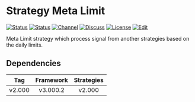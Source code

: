 # Strategy Meta Limit

[![Status][gha-image-check-master]][gha-link-check-master]
[![Status][gha-image-compile-master]][gha-link-compile-master]
[![Channel][tg-channel-image]][tg-channel-link]
[![Discuss][gh-discuss-badge]][gh-discuss-link]
[![License][license-image]][license-link]
[![Edit][gh-edit-badge]][gh-edit-link]

Meta Limit strategy which process signal
from another strategies based on the daily limits.

## Dependencies

| Tag      | Framework | Strategies |
|:--------:|:---------:|:----------:|
| v2.000   | v3.000.2  | v2.000     |

<!-- Named links -->

[gh-discuss-badge]: https://img.shields.io/badge/Discussions-Q&A-blue.svg?logo=github
[gh-discuss-link]: https://github.com/EA31337/EA31337-Strategies/discussions

[gh-edit-badge]: https://img.shields.io/badge/GitHub-edit-purple.svg?logo=github
[gh-edit-link]: https://github.dev/EA31337/Strategy-Meta_Limit

[gha-link-check-master]: https://github.com/EA31337/Strategy-Meta_Limit/actions?query=workflow:Check+branch%3Amaster
[gha-image-check-master]: https://github.com/EA31337/Strategy-Meta_Limit/workflows/Check/badge.svg?branch=master
[gha-link-compile-master]: https://github.com/EA31337/Strategy-Meta_Limit/actions?query=workflow:Compile+branch%3Amaster
[gha-image-compile-master]: https://github.com/EA31337/Strategy-Meta_Limit/workflows/Compile/badge.svg?branch=master

[tg-channel-image]: https://img.shields.io/badge/Telegram-join-0088CC.svg?logo=telegram
[tg-channel-link]: https://t.me/EA31337

[license-image]: https://img.shields.io/github/license/EA31337/EA31337-Strategies.svg
[license-link]: https://tldrlegal.com/license/gnu-general-public-license-v3-(gpl-3)
